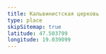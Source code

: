 ```yaml
---
title: Кальвинистская церковь
type: place
skipSitemap: true
latitude: 47.503799
longitude: 19.039099
---
```

